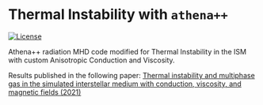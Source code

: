 # Thermal Instability with `athena++`

[![License](https://img.shields.io/badge/License-BSD%203--Clause-blue.svg)](https://opensource.org/licenses/BSD-3-Clause)

Athena++ radiation MHD code modified for Thermal Instability in the ISM with custom Anisotropic Conduction and Viscosity.

Results published in the following paper:
[Thermal instability and multiphase gas in the simulated interstellar medium with conduction, viscosity, and magnetic fields (2021)](https://academic.oup.com/mnras/article/505/4/5238/6294486?login=false)
